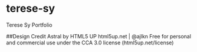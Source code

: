 # terese-sy

Terese Sy Portfolio

##Design Credit
Astral by HTML5 UP
html5up.net | @ajlkn
Free for personal and commercial use under the CCA 3.0 license (html5up.net/license)
